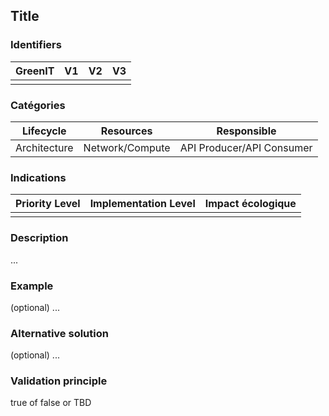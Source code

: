 ## Title

### Identifiers

| GreenIT |  V1  |  V2  |  V3  |
|:-------:|:----:|:----:|:----:|
|      |   |   |      |

### Catégories

| Lifecycle |  Resources  |  Responsible  |
|:---------:|:----:|:----:|
| Architecture | Network/Compute | API Producer/API Consumer |

### Indications

| Priority Level |      Implementation Level   |  Impact écologique    | 
|-------------------|:-------------------------:|:---------------------:|
|        |                  |                   | 

### Description

...

### Example

(optional) ...

### Alternative solution 

(optional) ...

### Validation principle

true of false or TBD